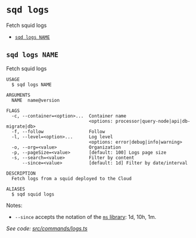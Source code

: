 `sqd logs`
==========

Fetch squid logs

* [`sqd logs NAME`](#sqd-logs-name)

## `sqd logs NAME`

Fetch squid logs

```
USAGE
  $ sqd logs NAME

ARGUMENTS
  NAME  name@version

FLAGS
  -c, --container=<option>...  Container name
                               <options: processor|query-node|api|db-migrate|db>
  -f, --follow                 Follow
  -l, --level=<option>...      Log level
                               <options: error|debug|info|warning>
  -o, --org=<value>            Organization
  -p, --pageSize=<value>       [default: 100] Logs page size
  -s, --search=<value>         Filter by content
      --since=<value>          [default: 1d] Filter by date/interval

DESCRIPTION
  Fetch logs from a squid deployed to the Cloud

ALIASES
  $ sqd squid logs
```

Notes:
 * `--since` accepts the notation of the [`ms` library](https://www.npmjs.com/package/ms): 1d, 10h, 1m.

_See code: [src/commands/logs.ts](https://github.com/subsquid/squid-cli/tree/master/src/commands/logs.ts)_
